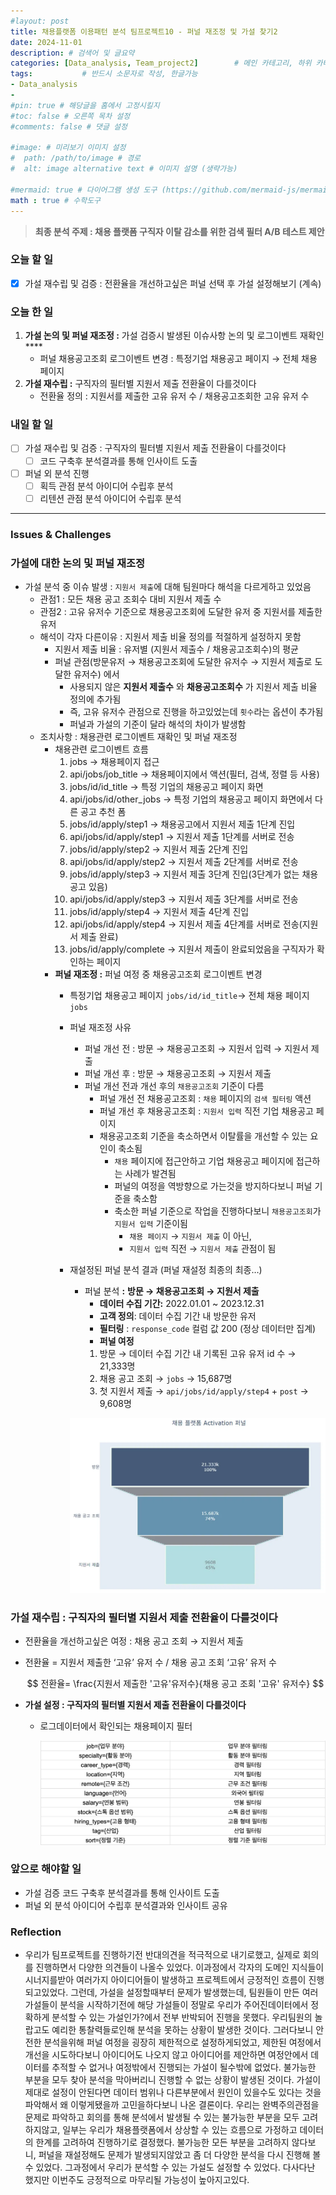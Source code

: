 ```yaml
---
#layout: post
title: 채용플랫폼 이용패턴 분석 팀프로젝트10 - 퍼널 재조정 및 가설 찾기2
date: 2024-11-01
description: # 검색어 및 글요약
categories: [Data_analysis, Team_project2]        # 메인 카테고리, 하위 카테고리(생략가능)
tags:           # 반드시 소문자로 작성, 한글가능
- Data_analysis
- 
#pin: true # 해당글을 홈에서 고정시킬지
#toc: false # 오른쪽 목차 설정
#comments: false # 댓글 설정

#image: # 미리보기 이미지 설정
#  path: /path/to/image # 경로
#  alt: image alternative text # 이미지 설명 (생략가능)

#mermaid: true # 다이어그램 생성 도구 (https://github.com/mermaid-js/mermaid)
math : true # 수학도구
---
```


> **최종 분석 주제 : 채용 플랫폼 구직자 이탈 감소를 위한 검색 필터 A/B 테스트 제안**  

### 오늘 할 일

- [x]  가설 재수립 및 검증 : 전환율을 개선하고싶은 퍼널 선택 후 가설 설정해보기 (계속)

### 오늘 한 일

1. **가설 논의 및 퍼널 재조정 :** 가설 검증시 발생된 이슈사항 논의 및 로그이벤트 재확인 **** 
    - 퍼널 채용공고조회 로그이벤트 변경 : 특정기업 채용공고 페이지 → 전체 채용 페이지
2. **가설 재수립 :** 구직자의 필터별 지원서 제출 전환율이 다를것이다
    - 전환율 정의 : 지원서를 제출한 고유 유저 수 / 채용공고조회한 고유 유저 수

### 내일 할 일

- [ ]  가설 재수립 및 검증 : 구직자의 필터별 지원서 제출 전환율이 다를것이다
    - [ ]  코드 구축후 분석결과를 통해 인사이트 도출
- [ ]  퍼널 외 분석 진행
    - [ ]  획득 관점 분석 아이디어 수립후 분석
    - [ ]  리텐션 관점 분석 아이디어 수립후 분석

---

### Issues & Challenges

### 가설에 대한 논의 및 퍼널 재조정

- 가설 분석 중 이슈 발생 : `지원서 제출`에 대해 팀원마다 해석을 다르게하고 있었음
    - 관점1 : 모든 채용 공고 조회수 대비 지원서 제출 수
    - 관점2 : 고유 유저수 기준으로 채용공고조회에 도달한 유저 중 지원서를 제출한 유저
    - 해석이 각자 다른이유 : 지원서 제출 비율 정의를 적절하게 설정하지 못함
        - 지원서 제출 비율 : 유저별 (지원서 제출수 / 채용공고조회수)의 평균
        - 퍼널 관점(방문유저 → 채용공고조회에 도달한 유저수 → 지원서 제출로 도달한 유저수) 에서
            - 사용되지 않은 **지원서 제출수** 와 **채용공고조회수** 가 지원서 제출 비율 정의에 추가됨
            - 즉, 고유 유저수 관점으로 진행을 하고있었는데 `횟수`라는 옵션이 추가됨
            - 퍼널과 가설의 기준이 달라 해석의 차이가 발생함
    - 조치사항 : 채용관련 로그이벤트 재확인 및 퍼널 재조정
        - 채용관련 로그이벤트 흐름
            1. jobs → 채용페이지 접근 
            2. api/jobs/job_title → 채용페이지에서 액션(필터, 검색, 정렬 등 사용)
            3. jobs/id/id_title → 특정 기업의 채용공고 페이지 화면
            4. api/jobs/id/other_jobs → 특정 기업의 채용공고 페이지 화면에서 다른 공고 추천 폼
            5. jobs/id/apply/step1 → 채용공고에서 지원서 제출 1단계 진입
            6. api/jobs/id/apply/step1 → 지원서 제출 1단계를 서버로 전송
            7. jobs/id/apply/step2 → 지원서 제출 2단계 진입
            8. api/jobs/id/apply/step2 → 지원서 제출 2단계를 서버로 전송
            9. jobs/id/apply/step3 → 지원서 제출 3단계 진입(3단계가 없는 채용공고 있음)
            10. api/jobs/id/apply/step3 → 지원서 제출 3단계를 서버로 전송
            11. jobs/id/apply/step4 → 지원서 제출 4단계 진입
            12. api/jobs/id/apply/step4 → 지원서 제출 4단계를 서버로 전송(지원서 제출 완료)
            13. jobs/id/apply/complete → 지원서 제출이 완료되었음을 구직자가 확인하는 페이지
        - **퍼널 재조정 :** 퍼널 여정 중 채용공고조회 로그이벤트 변경
            - 특정기업 채용공고 페이지 `jobs/id/id_title`→ 전체 채용 페이지 `jobs`
            - 퍼널 재조정 사유
                - 퍼널 개선 전 : 방문 → 채용공고조회 → 지원서 입력 → 지원서 제출
                - 퍼널 개선 후 : 방문 → 채용공고조회 → 지원서 제출
                - 퍼널 개선 전과 개선 후의 `채용공고조회` 기준이 다름
                    - 퍼널 개선 전 채용공고조회 : `채용` 페이지의 `검색 필터링` 액션
                    - 퍼널 개선 후 채용공고조회 : `지원서 입력` 직전 기업 채용공고 페이지
                    - 채용공고조회 기준을 축소하면서 이탈률을 개선할 수 있는 요인이 축소됨
                        - `채용` 페이지에 접근안하고 기업 채용공고 페이지에 접근하는 사례가 발견됨
                        - 퍼널의 여정을 역방향으로 가는것을 방지하다보니 퍼널 기준을 축소함
                        - 축소한 퍼널 기준으로 작업을 진행하다보니 `채용공고조회`가 `지원서 입력` 기준이됨
                            - `채용 페이지` → `지원서 제출` 이 아닌,
                            - `지원서 입력` 직전 → `지원서 제출` 관점이 됨
            - 재설정된 퍼널 분석 결과 (퍼널 재설정 최종의 최종…)
                - 퍼널 분석 **:**  **방문 → 채용공고조회 → 지원서 제출**
                    - **데이터 수집 기간:** 2022.01.01 ~ 2023.12.31
                    - **고객 정의**: 데이터 수집 기간 내 방문한 유저
                    - **필터링** : `response_code` 컬럼 값 200 (정상 데이터만 집계)
                    - **퍼널 여정**
                    1. 방문 → 데이터 수집 기간 내 기록된 고유 유저 id 수 → 21,333명
                    2. 채용 공고 조회 → `jobs` → 15,687명  
                    3. 첫 지원서 제출 → `api/jobs/id/apply/step4` + `post` → 9,608명
                
                ![image.png](/assets/img/team_project2/2-10/1.png)
                

### **가설 재수립 :** 구직자의 필터별 지원서 제출 전환율이 다를것이다

- 전환율을 개선하고싶은 여정 : 채용 공고 조회 → 지원서 제출
- 전환율 = 지원서 제출한 ‘고유’ 유저 수 / 채용 공고 조회 ‘고유’ 유저 수
    
    $$
    전환율= \frac{지원서 제출한 '고유'유저수}{채용 공고 조회 '고유' 유저수}
    $$
    
- **가설 설정 : 구직자의 필터별 지원서 제출 전환율이 다를것이다**
    - 로그데이터에서 확인되는 채용페이지 필터
        
        ![2.png](/assets/img/team_project2/2-10/2.png)
        
    

### 앞으로 해야할 일

- 가설 검증 코드 구축후 분석결과를 통해 인사이트 도출
- 퍼널 외 분석 아이디어 수립후 분석결과와 인사이트 공유

### Reflection

- 우리가 팀프로젝트를 진행하기전 반대의견을 적극적으로 내기로했고, 실제로 회의를 진행하면서 다양한 의견들이 나올수 있었다. 이과정에서 각자의 도메인 지식들이 시너지를받아 여러가지 아이디어들이 발생하고 프로젝트에서 긍정적인 흐름이 진행되고있었다. 그런데, 가설을 설정할때부터 문제가 발생했는데, 팀원들이 만든 여러가설들이 분석을 시작하기전에 해당 가설들이 정말로 우리가 주어진데이터에서 정확하게 분석할 수 있는 가설인가?에서 전부 반박되어 진행을 못했다. 우리팀원의 놀랍고도 예리한 통찰력들로인해 분석을 못하는 상황이 발생한 것이다. 그러다보니 안전한 분석을위해 퍼널 여정을 굉장히 제한적으로 설정하게되었고, 제한된 여정에서 개선을 시도하다보니 아이디어도 나오지 않고 아이디어를 제안하면 여정안에서 데이터를 추적할 수 없거나 여정밖에서 진행되는 가설이 될수밖에 없었다. 불가능한 부분을 모두 찾아 분석을 막아버리니 진행할 수 없는 상황이 발생된 것이다. 가설이 제대로 설정이 안된다면 데이터 범위나 다른부분에서 원인이 있을수도 있다는 것을 파악해서 왜 이렇게됐을까 고민을하다보니 나온 결론이다. 우리는 완벽주의관점을 문제로 파악하고 회의를 통해 분석에서 발생될 수 있는 불가능한 부분을 모두 고려하지않고, 일부는 우리가 채용플랫폼에서 상상할 수 있는 흐름으로 가정하고 데이터의 한계를 고려하여 진행하기로 결정했다. 불가능한 모든 부분을 고려하지 않다보니, 퍼널을 재설정해도 문제가 발생되지않았고 좀 더 다양한 분석을 다시 진행해 볼 수 있었다. 그과정에서 우리가 분석할 수 있는 가설도 설정할 수 있었다. 다사다난 했지만 이번주도 긍정적으로 마무리될 가능성이 높아지고있다.